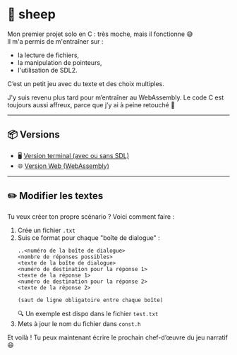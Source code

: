 # 🐑 sheep

Mon premier projet solo en C : très moche, mais il fonctionne 😅  
Il m'a permis de m'entraîner sur :
- la lecture de fichiers,
- la manipulation de pointeurs,
- l'utilisation de SDL2.

C’est un petit jeu avec du texte et des choix multiples.

J'y suis revenu plus tard pour m’entraîner au WebAssembly. Le code C est toujours aussi affreux, parce que j’y ai à peine retouché 😬

---

## 📦 Versions

- 🖥️ [Version terminal (avec ou sans SDL)](./Original_App/)
- 🌐 [Version Web (WebAssembly)](./Web_Assembly/)

---

## ✏️ Modifier les textes

Tu veux créer ton propre scénario ? Voici comment faire :

1. Crée un fichier `.txt`
2. Suis ce format pour chaque "boîte de dialogue" :
    ```
    ..<numéro de la boîte de dialogue>
    <nombre de réponses possibles>
    <texte de la boîte de dialogue>
    <numéro de destination pour la réponse 1>
    <texte de la réponse 1>
    <numéro de destination pour la réponse 2>
    <texte de la réponse 2>

    (saut de ligne obligatoire entre chaque boîte)
    ```
    🔍 Un exemple est dispo dans le fichier `test.txt`
3. Mets à jour le nom du fichier dans `const.h`

Et voilà ! Tu peux maintenant écrire le prochain chef-d’œuvre du jeu narratif 😄
